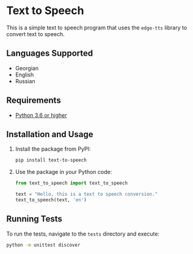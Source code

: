 # Text to Speech 
This is a simple text to speech program that uses the `edge-tts` library to convert text to speech.

## Languages Supported
- Georgian
- English
- Russian

## Requirements
- [Python 3.6 or higher](https://www.python.org/downloads/)

## Installation and Usage
1. Install the package from PyPI:
    ```sh
    pip install text-to-speech
    ```
2. Use the package in your Python code:
    ```python
    from text_to_speech import text_to_speech

    text = "Hello, this is a text to speech conversion."
    text_to_speech(text, 'en')
    ```

## Running Tests
To run the tests, navigate to the `tests` directory and execute:
```sh
python -m unittest discover
```
